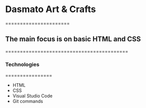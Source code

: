 # Dasmato Art & Crafts
======================

## The main focus is on basic HTML and CSS 
==========================================

### Technologies
================

+ HTML
+ CSS
+ Visual Studio Code 
+ Git commands 